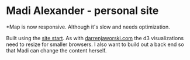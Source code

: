 Madi Alexander - personal site
==========

*Map is now responsive. Although it's slow and needs optimization.

Built using the <a href="https://github.com/kotyy/site-start">site start</a>. As with <a href="http://darrenjaworski.com">darrenjaworski.com</a> the d3 visualizations need to resize for smaller browsers. I also want to build out a back end so that Madi can change the content herself.
